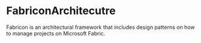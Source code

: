 # FabriconArchitecutre
Fabricon is an architectural framework that includes design patterns on how to manage projects on Microsoft Fabric.
